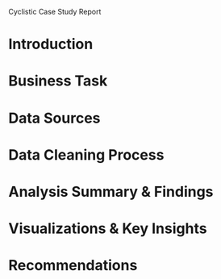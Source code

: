 Cyclistic Case Study Report

# Introduction
# Business Task
# Data Sources
# Data Cleaning Process
# Analysis Summary & Findings
# Visualizations & Key Insights
# Recommendations